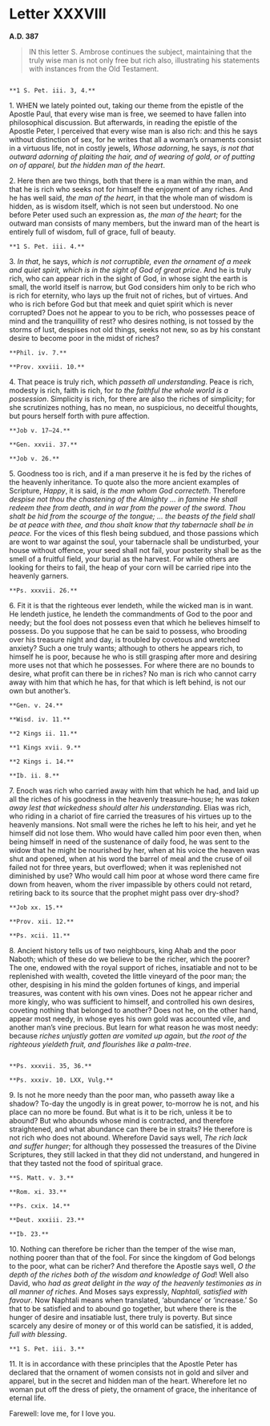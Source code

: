 # Letter XXXVIII
**A.D. 387**

> IN this letter S. Ambrose continues the subject, maintaining
> that the truly wise man is not only free but rich also,
> illustrating his statements with instances from the Old
> Testament.

```{centered} AMBROSE TO SIMPLICIAN, GREETING
```

```{margin}
**1 S. Pet. iii. 3, 4.**
```

1\. WHEN we lately pointed out, taking our theme from the epistle of
the Apostle Paul, that every wise man is free, we seemed to have fallen
into philosophical discussion. But afterwards, in reading the epistle
of the Apostle Peter, I perceived that every wise man is also rich:
and this he says without distinction of sex, for he writes that all
a woman’s ornaments consist in a virtuous life, not in costly jewels,
_Whose adorning_, he says, _is not that outward adorning of plaiting
the hair, and of wearing of gold, or of putting on of apparel, but the
hidden man of the heart_.

2\. Here then are two things, both that there is a man within the man,
and that he is rich who seeks not for himself the enjoyment of any
riches. And he has well said, _the man of the heart_, in that the whole
man of wisdom is hidden, as is wisdom itself, which is not seen but
understood. No one before Peter used such an expression as, _the man
of the heart_; for the outward man consists of many members, but the
inward man of the heart is entirely full of wisdom, full of grace, full
of beauty.

```{margin}
**1 S. Pet. iii. 4.**
```

3\. _In that_, he says, _which is not corruptible, even the ornament of
a meek and quiet spirit, which is in the sight of God of great price_.
And he is truly rich, who can appear rich in the sight of God, in whose
sight the earth is small, the world itself is narrow, but God considers
him only to be rich who is rich for eternity, who lays up the fruit
not of riches, but of virtues. And who is rich before God but that meek
and quiet spirit which is never corrupted? Does not he appear to you to
be rich, who possesses peace of mind and the tranquillity of rest? who
desires nothing, is not tossed by the storms of lust, despises not old
things, seeks not new, so as by his constant desire to become poor in
the midst of riches?

```{margin}
**Phil. iv. 7.**

**Prov. xxviii. 10.**
```

4\. That peace is truly rich, which _passeth all understanding_. Peace
is rich, modesty is rich, faith is rich, for _to the faithful the whole
world is a possession_. Simplicity is rich, for there are also the
riches of simplicity; for she scrutinizes nothing, has no mean, no
suspicious, no deceitful thoughts, but pours herself forth with pure
affection.

```{margin}
**Job v. 17–24.**

**Gen. xxvii. 37.**

**Job v. 26.**
```

5\. Goodness too is rich, and if a man preserve it he is fed by the
riches of the heavenly inheritance. To quote also the more ancient
examples of Scripture, _Happy_, it is said, _is the man whom God
correcteth_. Therefore _despise not thou the chastening of the Almighty
... in famine He shall redeem thee from death, and in war from the
power of the sword. Thou shalt be hid from the scourge of the tongue;
... the beasts of the field shall be at peace with thee, and thou shalt
know that thy tabernacle shall be in peace._ For the vices of this
flesh being subdued, and those passions which are wont to war against
the soul, your tabernacle shall be undisturbed, your house without
offence, your seed shall not fail, your posterity shall be as the smell
of a fruitful field, your burial as the harvest. For while others are
looking for theirs to fail, the heap of your corn will be carried ripe
into the heavenly garners.

```{margin}
**Ps. xxxvii. 26.**
```

6\. Fit it is that the righteous ever lendeth, while the wicked man
is in want. He lendeth justice, he lendeth the commandments of God
to the poor and needy; but the fool does not possess even that which
he believes himself to possess. Do you suppose that he can be said
to possess, who brooding over his treasure night and day, is troubled
by covetous and wretched anxiety? Such a one truly wants; although to
others he appears rich, to himself he is poor, because he who is still
grasping after more and desiring more uses not that which he possesses.
For where there are no bounds to desire, what profit can there be in
riches? No man is rich who cannot carry away with him that which he
has, for that which is left behind, is not our own but another’s.

```{margin}
**Gen. v. 24.**

**Wisd. iv. 11.**

**2 Kings ii. 11.**

**1 Kings xvii. 9.**

**2 Kings i. 14.**

**Ib. ii. 8.**
```

7\. Enoch was rich who carried away with him that which he had, and laid
up all the riches of his goodness in the heavenly treasure-house; he
was _taken away lest that wickedness should alter his understanding_.
Elias was rich, who riding in a chariot of fire carried the treasures
of his virtues up to the heavenly mansions. Not small were the riches
he left to his heir, and yet he himself did not lose them. Who would
have called him poor even then, when being himself in need of the
sustenance of daily food, he was sent to the widow that he might be
nourished by her, when at his voice the heaven was shut and opened,
when at his word the barrel of meal and the cruse of oil failed not for
three years, but overflowed; when it was replenished not diminished by
use? Who would call him poor at whose word there came fire down from
heaven, whom the river impassible by others could not retard, retiring
back to its source that the prophet might pass over dry-shod?

```{margin}
**Job xx. 15.**

**Prov. xii. 12.**

**Ps. xcii. 11.**
```

8\. Ancient history tells us of two neighbours, king Ahab and the poor
Naboth; which of these do we believe to be the richer, which the
poorer? The one, endowed with the royal support of riches, insatiable
and not to be replenished with wealth, coveted the little vineyard of
the poor man; the other, despising in his mind the golden fortunes of
kings, and imperial treasures, was content with his own vines. Does not
he appear richer and more kingly, who was sufficient to himself, and
controlled his own desires, coveting nothing that belonged to another?
Does not he, on the other hand, appear most needy, in whose eyes his
own gold was accounted vile, and another man’s vine precious. But learn
for what reason he was most needy: because _riches unjustly gotten are
vomited up again_, but _the root of the righteous yieldeth fruit, and
flourishes like a palm-tree_.

```{margin}

**Ps. xxxvii. 35, 36.**

**Ps. xxxiv. 10. LXX, Vulg.**
```

9\. Is not he more needy than the poor man, who passeth away like a
shadow? To-day the ungodly is in great power, to-morrow he is not, and
his place can no more be found. But what is it to be rich, unless it
be to abound? But who abounds whose mind is contracted, and therefore
straightened, and what abundance can there be in straits? He therefore
is not rich who does not abound. Wherefore David says well, _The rich
lack and suffer hunger_; for although they possessed the treasures
of the Divine Scriptures, they still lacked in that they did not
understand, and hungered in that they tasted not the food of spiritual
grace.

```{margin}
**S. Matt. v. 3.**

**Rom. xi. 33.**

**Ps. cxix. 14.**

**Deut. xxxiii. 23.**

**Ib. 23.**
```

10\. Nothing can therefore be richer than the temper of the wise man,
nothing poorer than that of the fool. For since the kingdom of God
belongs to the poor, what can be richer? And therefore the Apostle
says well, _O the depth of the riches both of the wisdom and knowledge
of God_! Well also David, who _had as great delight in the way of
the heavenly testimonies as in all manner of riches_. And Moses says
expressly, _Naphtali, satisfied with favour_. Now Naphtali means when
translated, ‘abundance’ or ‘increase.’ So that to be satisfied and
to abound go together, but where there is the hunger of desire and
insatiable lust, there truly is poverty. But since scarcely any desire
of money or of this world can be satisfied, it is added, _full with
blessing_.

```{margin}
**1 S. Pet. iii. 3.**
```

11\. It is in accordance with these principles that the Apostle Peter
has declared that the ornament of women consists not in gold and silver
and apparel, but in the secret and hidden man of the heart. Wherefore
let no woman put off the dress of piety, the ornament of grace, the
inheritance of eternal life.

Farewell: love me, for I love you.
